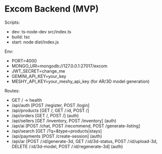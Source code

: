 # Excom Backend (MVP)

Scripts:
- dev: ts-node-dev src/index.ts
- build: tsc
- start: node dist/index.js

Env:
- PORT=4000
- MONGO_URI=mongodb://127.0.0.1:27017/excom
- JWT_SECRET=change_me
- GEMINI_API_KEY=your_key
- MESHY_API_KEY=your_meshy_api_key (for AR/3D model generation)

Routes:
- GET / -> health
- /api/auth [POST /register, POST /login]
- /api/products [GET /, GET /:id, POST /]
- /api/orders [GET /, POST /] (auth)
- /api/sellers [GET /inventory, POST /inventory] (auth)
- /api/ai [POST /chat, POST /recommend, POST /generate-listing]
- /api/search [GET /?q=&type=products|stays]
- /api/payments [POST /create-session] (auth)
- /api/ar [POST /:id/generate-3d, GET /:id/3d-status, POST /:id/upload-3d, DELETE /:id/3d-model, POST /:id/regenerate-3d] (auth)